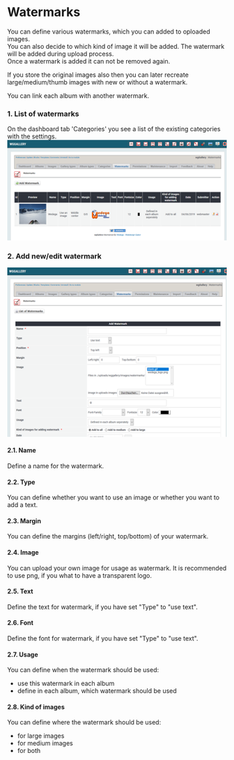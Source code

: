 # Watermarks

You can define various watermarks, which you can added to oploaded images.  
You can also decide to which kind of image it will be added. The watermark will be added during upload process.  
Once a watermark is added it can not be removed again.

If you store the original images also then you can later recreate large/medium/thumb images with new or without a watermark.

You can link each album with another watermark.

### 1. List of watermarks

On the dashboard tab 'Categories' you see a list of the existing categories with the settings. ![List of watermarks](../../.gitbook/assets/watermark1.png) 

### 2. Add new/edit watermark

![Add new or edit watermark](../../.gitbook/assets/watermark2.png)

#### 2.1. Name

Define a name for the watermark.

#### 2.2. Type

You can define whether you want to use an image or whether you want to add a text.

#### 2.3. Margin

You can define the margins \(left/right, top/bottom\) of your watermark.

#### 2.4. Image

You can upload your own image for usage as watermark. It is recommended to use png, if you what to have a transparent logo.

#### 2.5. Text

Define the text for watermark, if you have set "Type" to "use text".

#### 2.6. Font

Define the font for watermark, if you have set "Type" to "use text".

#### 2.7. Usage

You can define when the watermark should be used:

* use this watermark in each album
* define in each album, which watermark should be used

#### 2.8. Kind of images

You can define where the watermark should be used:

* for large images
* for medium images
* for both

